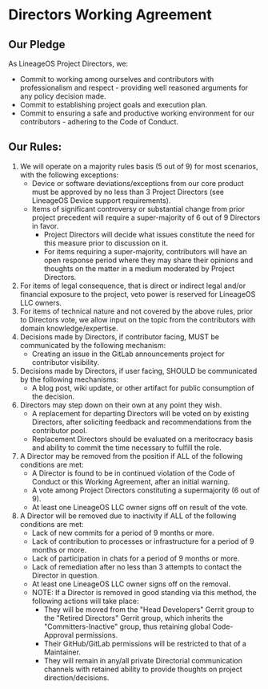 # Directors Working Agreement

## Our Pledge

As LineageOS Project Directors, we:

* Commit to working among ourselves and contributors with professionalism and respect - providing well reasoned arguments for any policy decision made. 
* Commit to establishing project goals and execution plan.
* Commit to ensuring a safe and productive working environment for our contributors - adhering to the Code of Conduct. 

## Our Rules:
1. We will operate on a majority rules basis (5 out of 9) for most scenarios, with the following exceptions:
    * Device or software deviations/exceptions from our core product must be approved by no less than 3 Project Directors (see LineageOS Device support requirements).
    * Items of significant controversy or substantial change from prior project precedent will require a super-majority of 6 out of 9 Directors in favor.
        * Project Directors will decide what issues constitute the need for this measure prior to discussion on it. 
        * For items requiring a super-majority, contributors will have an open response period where they may share their opinions and thoughts on the matter in a medium moderated by Project Directors. 
2. For items of legal consequence, that is direct or indirect legal and/or financial exposure to the project, veto power is reserved for LineageOS LLC owners. 
3. For items of technical nature and not covered by the above rules, prior to Directors vote, we allow input on the topic from the contributors with domain knowledge/expertise.
4. Decisions made by Directors, if contributor facing, MUST be communicated by the following mechanism: 
    * Creating an issue in the GitLab announcements project for contributor visibility.
5. Decisions made by Directors, if user facing, SHOULD be communicated by the following mechanisms:
    * A blog post, wiki update, or other artifact for public consumption of the decision.
6. Directors may step down on their own at any point they wish. 
    * A replacement for departing Directors will be voted on by existing Directors, after soliciting feedback and recommendations from the contributor pool.
    * Replacement Directors should be evaluated on a meritocracy basis and ability to commit the time necessary to fulfill the role.
7. A Director may be removed from the position if ALL of the following conditions are met:
    * A Director is found to be in continued violation of the Code of Conduct or this Working Agreement, after an initial warning.
    * A vote among Project Directors constituting a supermajority (6 out of 9).
    * At least one LineageOS LLC owner signs off on result of the vote.
8. A Director will be removed due to inactivity if ALL of the following conditions are met:
    * Lack of new commits for a period of 9 months or more.
    * Lack of contribution to processes or infrastructure for a period of 9 months or more.
    * Lack of participation in chats for a period of 9 months or more.
    * Lack of remediation after no less than 3 attempts to contact the Director in question.
    * At least one LineageOS LLC owner signs off on the removal.
    * NOTE: If a Director is removed in good standing via this method, the following actions will take place:
         * They will be moved from the "Head Developers" Gerrit group to the "Retired Directors" Gerrit group, which inherits the "Committers-Inactive" group, thus retaining global Code-Approval permissions.
         * Their GitHub/GitLab permissions will be restricted to that of a Maintainer.
         * They will remain in any/all private Directorial communication channels with retained ability to provide thoughts on project direction/decisions.
